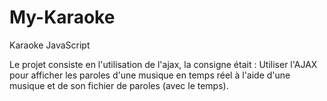 # My-Karaoke
Karaoke JavaScript

Le projet consiste en l'utilisation de l'ajax, la consigne était :
Utiliser l'AJAX pour afficher les paroles d'une musique en temps réel à l'aide d'une musique et de son fichier de paroles (avec le temps).
